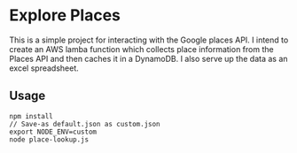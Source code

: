# Explore Places

This is a simple project for interacting with the Google places API. 
I intend to create an AWS lamba function which collects place information from the Places API
and then caches it in a DynamoDB. I also serve up the data as an excel spreadsheet.

## Usage
```
npm install
// Save-as default.json as custom.json
export NODE_ENV=custom
node place-lookup.js
```  
